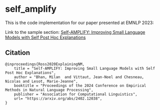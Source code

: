 # self_amplify
This is the code implementation for our paper presented at EMNLP 2023:

Link to the sample section: [Self-AMPLIFY: Improving Small Language Models with Self Post Hoc Explanations](https://arxiv.org/abs/2402.12038)

## Citation
```
@inproceedings{Ross2020ExplainingNM,
    title = "Self-AMPLIFY: Improving Small Language Models with Self Post Hoc Explanations",
    author = "Bhan, Milan  and Vittaut, Jean-Noel and Chesneau, Nicolas and Lesot, Marie-Jeanne",
    booktitle = "Proceedings of the 2024 Conference on Empirical Methods in Natural Language Processing",
    publisher = "Association for Computational Linguistics",
    url= "https://arxiv.org/abs/2402.12038",
}
```
